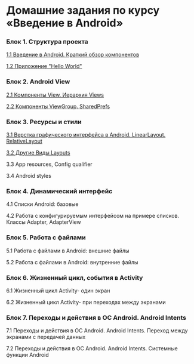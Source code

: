 # Домашние задания по курсу «Введение в Android»

### Блок 1. Структура проекта

[1.1	Введение в Android. Краткий обзор компонентов](/1.1.android-components/)

[1.2	Приложение "Hello World"](/1.2.hello-world/)

### Блок 2. Android View

[2.1	Компоненты View. Иерархия Views](/2.1.view_components/)

[2.2	Компоненты ViewGroup. SharedPrefs](/2.2_viewgroups_sharedpref/)

### Блок 3. Ресурсы и стили

[3.1	Верстка графического интерфейса в Android. LinearLayout. RelativeLayout](/3.1.Layouts/)

[3.2	Другие Виды Layouts](/3.2.OtherLayouts/)

3.3	App resources, Config qualifier

3.4	Android styles

### Блок 4. Динамический интерфейс

4.1	Списки Android: базовые

4.2	Работа с конфигурируемым интерфейсом на примере списков. Классы Adapter, AdapterView

### Блок 5. Работа с файлами

5.1	Работа с файлами в Android: внешние файлы

5.2	Работа с файлами в Android: внутренние файлы

### Блок 6. Жизненный цикл, события в Activity

6.1	Жизненный цикл Activity- один экран

6.2	Жизненный цикл Activity- при переходах между экранами

### Блок 7. Переходы и действия в ОС Android. Android Intents

7.1	Переходы и действия в ОС Android. Android Intents. Переход между экранами с передачей данных

7.2	Переходы и действия в ОС Android. Android Intents. Системные функции Android

